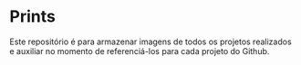 # Prints

Este repositório é para armazenar imagens de todos os projetos realizados e auxiliar no momento de referenciá-los para cada projeto do Github. 
